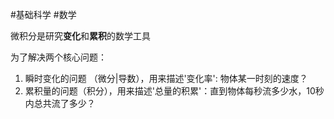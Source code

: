 #基础科学 #数学 


微积分是研究**变化**和**累积**的数学工具

为了解决两个核心问题：
1. 瞬时变化的问题 （微分|导数），用来描述'变化率': 物体某一时刻的速度？
2. 累积量的问题（积分），用来描述'总量的积累'：直到物体每秒流多少水，10秒内总共流了多少？























